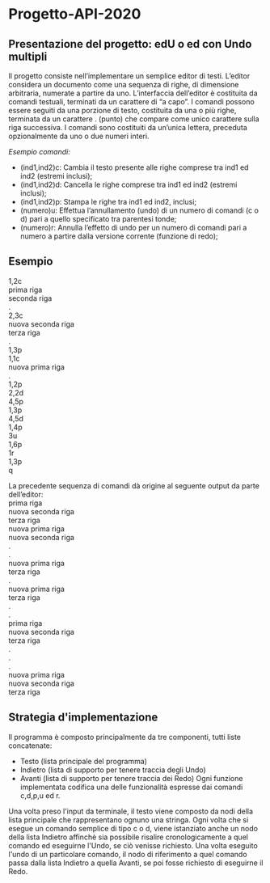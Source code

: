 # Progetto-API-2020
## Presentazione del progetto: edU o ed con Undo multipli
Il progetto consiste nell’implementare un semplice editor di testi. L’editor considera un documento come una sequenza di righe, di dimensione arbitraria, numerate a partire da uno. L’interfaccia dell’editor è costituita da comandi testuali, terminati da un carattere di “a capo”. I comandi possono essere seguiti da una porzione di
testo, costituita da una o più righe, terminata da un carattere . (punto) che compare come unico carattere sulla riga successiva. I comandi sono costituiti da un’unica lettera, preceduta opzionalmente da uno o due numeri interi.

_Esempio comandi:_
* (ind1,ind2)c: Cambia il testo presente alle righe comprese tra ind1 ed ind2 (estremi inclusi);
* (ind1,ind2)d: Cancella le righe comprese tra ind1 ed ind2 (estremi inclusi);
* (ind1,ind2)p: Stampa le righe tra ind1 ed ind2, inclusi;
* (numero)u: Effettua l’annullamento (undo) di un numero di comandi (c o d) pari a quello specificato tra parentesi tonde;
* (numero)r: Annulla l’effetto di undo per un numero di comandi pari a numero a partire dalla versione corrente (funzione di redo);


## Esempio 

 1,2c  
 prima riga  
 seconda riga  
 .  
2,3c  
nuova seconda riga  
terza riga  
.  
1,3p  
1,1c  
nuova prima riga  
.  
1,2p  
2,2d  
4,5p  
1,3p  
4,5d  
1,4p  
3u  
1,6p  
1r  
1,3p  
q  

La precedente sequenza di comandi dà origine al seguente output da parte
dell’editor:  
prima riga  
nuova seconda riga  
terza riga  
nuova prima riga  
nuova seconda riga  
.  
.  
nuova prima riga  
terza riga  
.  
nuova prima riga  
terza riga  
.  
.  
prima riga  
nuova seconda riga  
terza riga  
.  
.  
.  
nuova prima riga  
nuova seconda riga  
terza riga  

## Strategia d'implementazione
Il programma è composto principalmente da tre componenti, tutti liste concatenate:
* Testo (lista principale del programma)
* Indietro (lista di supporto per tenere traccia degli Undo)
* Avanti (lista di supporto per tenere traccia dei Redo)
Ogni funzione implementata codifica una delle funzionalità espresse dai comandi c,d,p,u ed r.

Una volta preso l'input da terminale, il testo viene composto da nodi della lista principale che rappresentano ognuno una stringa. Ogni volta che si esegue un comando semplice di tipo c o d, viene istanziato anche un nodo della lista Indietro affinchè sia possibile risalire cronologicamente a quel comando ed eseguirne l'Undo, se ciò venisse richiesto. Una volta eseguito l'undo di un particolare comando, il nodo di riferimento a quel comando passa dalla lista Indietro a quella Avanti, se poi fosse richiesto di eseguirne il Redo. 

